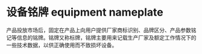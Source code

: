 # 设备铭牌 equipment nameplate
产品投放市场后，固定在产品上向用户提供厂家商标识别、品牌区分、产品参数铭记等信息的铭牌。铭牌又称标牌，铭牌主要用来记载生产厂家及额定工作情况下的一些技术数据，以供正确使用而不致损坏设备。

